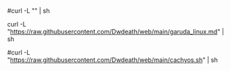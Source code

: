 
#curl -L "<raw text url here>" | sh

curl -L "https://raw.githubusercontent.com/Dwdeath/web/main/garuda_linux.md" | sh

#curl -L "https://raw.githubusercontent.com/Dwdeath/web/main/cachyos.sh" | sh
